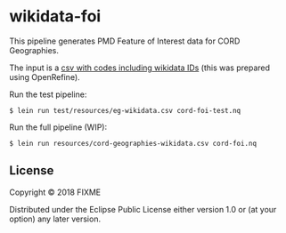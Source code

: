 # wikidata-foi

This pipeline generates PMD Feature of Interest data for CORD Geographies.

The input is a [csv with codes including wikidata IDs](resources/cord-geographies-wikidata.csv) (this was prepared using OpenRefine).

Run the test pipeline:

    $ lein run test/resources/eg-wikidata.csv cord-foi-test.nq

Run the full pipeline (WIP):

    $ lein run resources/cord-geographies-wikidata.csv cord-foi.nq

## License

Copyright © 2018 FIXME

Distributed under the Eclipse Public License either version 1.0 or (at
your option) any later version.

